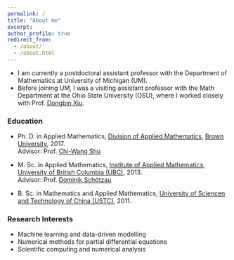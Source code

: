 ```yaml
---
permalink: /
title: "About me"
excerpt: 
author_profile: true
redirect_from: 
  - /about/
  - /about.html
---
```

* I am currently a postdoctoral assistant professor with the Department of Mathematics at University of Michigan (UM). 
* Before joining UM, I was a visiting assistant professor with the Math Department at the Ohio State University (OSU), where I worked closely with Prof. [Dongbin Xiu](https://people.math.osu.edu/xiu.16/).

### Education
* Ph. D. in Applied Mathematics, [Division of Applied Mathematics](https://www.brown.edu/academics/applied-mathematics/), [Brown University](https://www.brown.edu/), 2017.  
	Advisor: Prof. [Chi-Wang Shu](http://www.dam.brown.edu/people/shu/)  

* M. Sc. in Applied Mathematics, [Institute of Applied Mathematics](https://www.iam.ubc.ca/), [University of British Columbia (UBC)](https://www.ubc.ca/), 2013.  
	Advisor: Prof. [Dominik Sch&ouml;tzau](https://www.math.ubc.ca/~schoetzau/)  

* B. Sc. in Mathematics and Applied Mathematics, [University of Sciencen and Technology of China (USTC)](https://en.ustc.edu.cn/), 2011.

### Research Interests
* Machine learning and data-driven modelling
* Numerical methods for partial differential equations
* Scientific computing and numerical analysis

